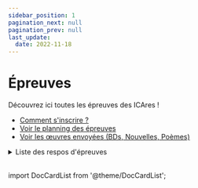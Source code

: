 ```yaml
---
sidebar_position: 1
pagination_next: null
pagination_prev: null
last_update:
  date: 2022-11-18
---
```


# Épreuves


Découvrez ici toutes les épreuves des ICAres ! 
* [Comment s'inscrire ?](/infos-pratiques)
* [Voir le planning des épreuves](/planning)
* [Voir les œuvres envoyées (BDs, Nouvelles, Poèmes)](https://drive.google.com/drive/folders/19TKnwWFqmLf3s9V0aDmTF8rg1IOkYzqA?usp=share_link)

<details>
<summary>Liste des respos d'épreuves</summary>

Un problème, une question sur une épreuve ? Contactez le responsable de l'épreuve !

| Épreuve | Respo |
| -- | -- |
| Bande Dessinée | [Maël Cauchem'Art Chakma](https://m.me/maelchakma) |
| Battle de danse | [Éléonore M'Weitte Lucas](https://m.me/100019288382643) |
| Chant solo | [Gladys Cauchem'Art Ringenbach](https://m.me/gladys.ringenbach) |
| Cheer | [Émeline Olivier](https://m.me/emeline.olivier.311) |
| Chorale | [Chiara Cauchem'Art St Giniez](https://m.me/100071935519339) |
| Court Métrage | [Loïc Cauchem'Art Buatois](https://m.me/loic.buatois.54) |
| Cuisine | [Tess Cauchem'Art Chemouny](https://m.me/100070789186976) |
| Danse de couple | [Estelle Phantôme Massi](https://m.me/stella.massi.54) |
| Danse de groupe | [Éléonore M'Weitte Lucas](https://m.me/100019288382643) |
| Dessin | [Romain Artscène Dassonneville](https://m.me/100071729173091) |
| Fanfare | [Léonie Cauchem'Art Duran](https://m.me/100005913557059) |
| Impro | [Guilwen Cauchem'Art Meunier](https://m.me/guilwen.meunier) |
| Musique de groupe | [Maxime Phantôme Buquet](https://m.me/maxime.buquet.79) |
| Nouvelle | [Jo Cauchem'Art Mars](https://m.me/100072127944738) |
| Orchestre | [Benoît Cata Huet](https://m.me/benoit.huet.984) |
| Peinture | [Romain Artscène Dassonneville](https://m.me/100071729173091) |
| Photo | [Matéo Cauchem'Art Gobinaud](https://m.me/100010211373269) |
| Poésie | [Jo Cauchem'Art Mars](https://m.me/100072127944738) |
| Rap | [Arthur Astier](https://m.me/100017809395582) |
| Théâtre | [Léo Clerc](https://m.me/100066972776026) |

</details>
<br/>

import DocCardList from '@theme/DocCardList';

<DocCardList className='hide-icons' />
